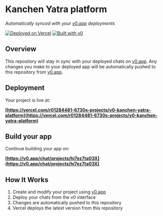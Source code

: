 # Kanchen Yatra platform

*Automatically synced with your [v0.app](https://v0.app) deployments*

[![Deployed on Vercel](https://img.shields.io/badge/Deployed%20on-Vercel-black?style=for-the-badge&logo=vercel)](https://vercel.com/r01284481-6730s-projects/v0-kanchen-yatra-platform)
[![Built with v0](https://img.shields.io/badge/Built%20with-v0.app-black?style=for-the-badge)](https://v0.app/chat/projects/hi7ez7ta03X)

## Overview

This repository will stay in sync with your deployed chats on [v0.app](https://v0.app).
Any changes you make to your deployed app will be automatically pushed to this repository from [v0.app](https://v0.app).

## Deployment

Your project is live at:

**[https://vercel.com/r01284481-6730s-projects/v0-kanchen-yatra-platform](https://vercel.com/r01284481-6730s-projects/v0-kanchen-yatra-platform)**

## Build your app

Continue building your app on:

**[https://v0.app/chat/projects/hi7ez7ta03X](https://v0.app/chat/projects/hi7ez7ta03X)**

## How It Works

1. Create and modify your project using [v0.app](https://v0.app)
2. Deploy your chats from the v0 interface
3. Changes are automatically pushed to this repository
4. Vercel deploys the latest version from this repository
